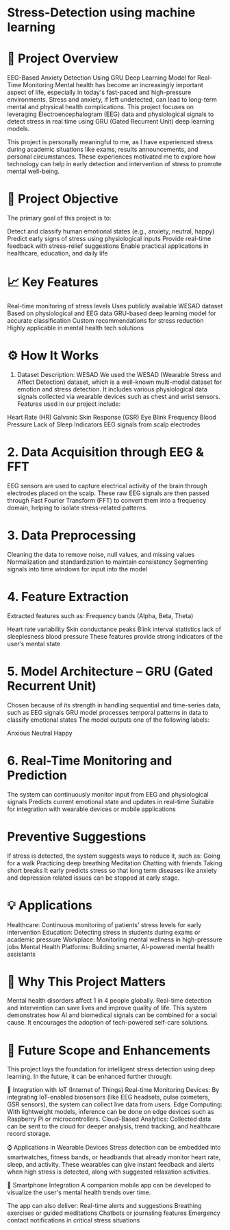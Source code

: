 # Stress-Detection using machine learning
# 🧠 Project Overview
EEG-Based Anxiety Detection Using GRU Deep Learning Model for Real-Time Monitoring
Mental health has become an increasingly important aspect of life, especially in today's fast-paced and high-pressure environments. Stress and anxiety, if left undetected, can lead to long-term mental and physical health complications. This project focuses on leveraging Electroencephalogram (EEG) data and physiological signals to detect stress in real time using GRU (Gated Recurrent Unit) deep learning models.

This project is personally meaningful to me, as I have experienced stress during academic situations like exams, results announcements, and personal circumstances. These experiences motivated me to explore how technology can help in early detection and intervention of stress to promote mental well-being.

# 🎯 Project Objective
The primary goal of this project is to:

Detect and classify human emotional states (e.g., anxiety, neutral, happy)
Predict early signs of stress using physiological inputs
Provide real-time feedback with stress-relief suggestions
Enable practical applications in healthcare, education, and daily life

# 📈 Key Features
Real-time monitoring of stress levels
Uses publicly available WESAD dataset
Based on physiological and EEG data
GRU-based deep learning model for accurate classification
Custom recommendations for stress reduction
Highly applicable in mental health tech solutions

# ⚙️ How It Works
1. Dataset Description: WESAD
We used the WESAD (Wearable Stress and Affect Detection) dataset, which is a well-known multi-modal dataset for emotion and stress detection.
It includes various physiological data signals collected via wearable devices such as chest and wrist sensors.
Features used in our project include:

Heart Rate (HR)
Galvanic Skin Response (GSR)
Eye Blink Frequency
Blood Pressure
Lack of Sleep Indicators
EEG signals from scalp electrodes

# 2. Data Acquisition through EEG & FFT
EEG sensors are used to capture electrical activity of the brain through electrodes placed on the scalp.
These raw EEG signals are then passed through Fast Fourier Transform (FFT) to convert them into a frequency domain, helping to isolate stress-related patterns.

# 3. Data Preprocessing
Cleaning the data to remove noise, null values, and missing values
Normalization and standardization to maintain consistency
Segmenting signals into time windows for input into the model

# 4. Feature Extraction
Extracted features such as:
Frequency bands (Alpha, Beta, Theta)

Heart rate variability
Skin conductance peaks
Blink interval statistics
lack of sleeplesness
blood pressure
These features provide strong indicators of the user’s mental state

# 5. Model Architecture – GRU (Gated Recurrent Unit)
Chosen because of its strength in handling sequential and time-series data, such as EEG signals
GRU model processes temporal patterns in data to classify emotional states
The model outputs one of the following labels:

Anxious
Neutral
Happy

# 6. Real-Time Monitoring and Prediction
The system can continuously monitor input from EEG and physiological signals
Predicts current emotional state and updates in real-time
Suitable for integration with wearable devices or mobile applications

# Preventive Suggestions

If stress is detected, the system suggests ways to reduce it, such as:
Going for a walk
Practicing deep breathing
Meditation
Chatting with friends
Taking short breaks
It early predicts stress so that long term diseases like anxiety and depression related issues can be stopped at early stage.

# 💡 Applications
Healthcare: Continuous monitoring of patients' stress levels for early intervention
Education: Detecting stress in students during exams or academic pressure
Workplace: Monitoring mental wellness in high-pressure jobs
Mental Health Platforms: Building smarter, AI-powered mental health assistants


# 📌 Why This Project Matters
Mental health disorders affect 1 in 4 people globally.
Real-time detection and intervention can save lives and improve quality of life.
This system demonstrates how AI and biomedical signals can be combined for a social cause.
It encourages the adoption of tech-powered self-care solutions.



# 🔗 Future Scope and Enhancements
This project lays the foundation for intelligent stress detection using deep learning. In the future, it can be enhanced further through:

🧠 Integration with IoT (Internet of Things)
Real-time Monitoring Devices: By integrating IoT-enabled biosensors (like EEG headsets, pulse oximeters, GSR sensors), the system can collect live data from users.
Edge Computing: With lightweight models, inference can be done on edge devices such as Raspberry Pi or microcontrollers.
Cloud-Based Analytics: Collected data can be sent to the cloud for deeper analysis, trend tracking, and healthcare record storage.

⌚ Applications in Wearable Devices
Stress detection can be embedded into smartwatches, fitness bands, or headbands that already monitor heart rate, sleep, and activity.
These wearables can give instant feedback and alerts when high stress is detected, along with suggested relaxation activities.

📱 Smartphone Integration
A companion mobile app can be developed to visualize the user's mental health trends over time.

The app can also deliver:
Real-time alerts and suggestions
Breathing exercises or guided meditations
Chatbots or journaling features
Emergency contact notifications in critical stress situations
